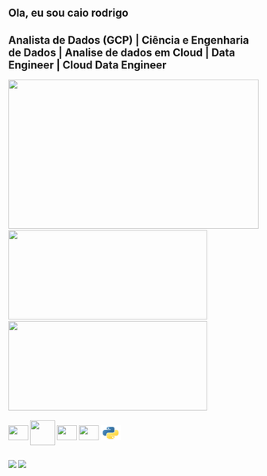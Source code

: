 ## Ola, eu sou caio rodrigo
## Analista de Dados (GCP) | Ciência e Engenharia de Dados | Analise de dados em Cloud | Data Engineer | Cloud Data Engineer
<img width="100%" height="300px" src="https://imgur.com/MAMdnKs.gif"/>
<div style="display: inline-block;">
  <a href="https://github.com/seaborgg">
  <img height="180px" width="400px" src="https://github-readme-stats.vercel.app/api?username=seaborgg&show_icons=true&theme=radical&include_all_commits=true&count_private=true"/>
  <img height="180px" width="400px" src="https://github-readme-stats.vercel.app/api/top-langs/?username=seaborgg&layout=compact&langs_count=7&theme=radical"/>
</div>
<div style="display: inline-block"><br>
  <img align="center"  height="30" width="40"  src="https://cdn.jsdelivr.net/gh/devicons/devicon/icons/git/git-original.svg">
  <img align="center"  height="50" width="50" src="https://cdn.jsdelivr.net/gh/devicons/devicon/icons/googlecloud/googlecloud-original-wordmark.svg">
  <img align="center"  height="30" width="40" src="https://cdn.jsdelivr.net/gh/devicons/devicon/icons/jupyter/jupyter-original-wordmark.svg">
  <img align="center"  height="30" width="40" src="https://cdn.jsdelivr.net/gh/devicons/devicon/icons/pandas/pandas-original-wordmark.svg">
  <img align="center"  height="30" width="40" src="https://raw.githubusercontent.com/devicons/devicon/master/icons/python/python-original.svg">
</div>
  
  ##
 
<div> 
  <a href = "mailto:caio.rodrigo.as@gmail.com"><img src="https://img.shields.io/badge/-Gmail-%23333?style=for-the-badge&logo=gmail&logoColor=white" target="_blank"></a>
  <a href="https://www.linkedin.com/in/caio-rodrigo-sousa-0400ba21b/" target="_blank"><img src="https://img.shields.io/badge/-LinkedIn-%230077B5?style=for-the-badge&logo=linkedin&logoColor=white" target="_blank"></a> 

  
 
</div>
